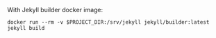 With Jekyll builder docker image:

```
docker run --rm -v $PROJECT_DIR:/srv/jekyll jekyll/builder:latest jekyll build
```